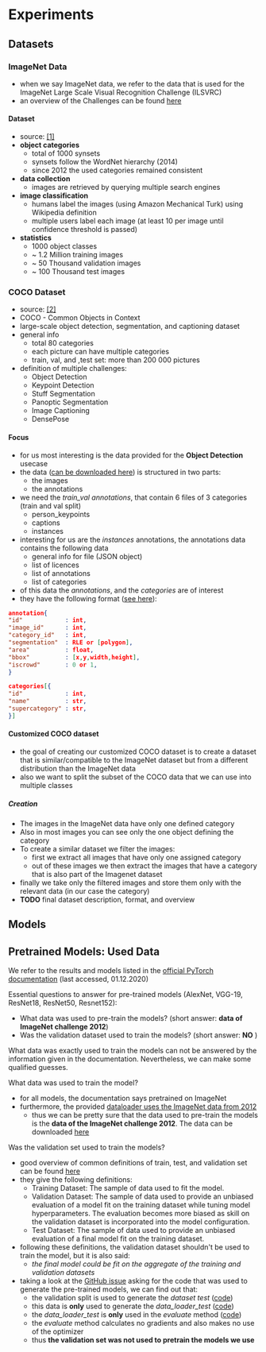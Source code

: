 # Experiments

## Datasets

### ImageNet Data
- when we say ImageNet data, we refer to the data that is used for the ImageNet Large Scale Visual Recognition Challenge (ILSVRC)
- an overview of the Challenges can be found [here](http://image-net.org/challenges/LSVRC/)
#### Dataset 
- source: [[1]](https://arxiv.org/pdf/1409.0575.pdf)  
- **object categories**
    - total of 1000 synsets
    - synsets follow the WordNet hierarchy (2014)
    - since 2012 the used categories remained consistent
- **data collection**
    - images are retrieved by querying multiple search engines
- **image classification**
    - humans label the images (using Amazon Mechanical Turk) using Wikipedia definition
    - multiple users label each image (at least 10 per image until confidence threshold is passed)
- **statistics**
    - 1000 object classes
    - ~ 1.2 Million training images
    - ~ 50 Thousand validation images
    - ~ 100 Thousand test images
    
### COCO Dataset
- source: [[2]](https://cocodataset.org/)
- COCO - Common Objects in Context 
- large-scale object detection, segmentation, and captioning dataset
- general info
    - total 80 categories
    - each picture can have multiple categories
    - train, val, and ,test set: more than 200 000 pictures 
- definition of multiple challenges: 
    - Object Detection 
    - Keypoint Detection
    - Stuff Segmentation
    - Panoptic Segmentation
    - Image Captioning
    - DensePose
    
#### Focus
- for us most interesting is the data provided for the **Object Detection** usecase
- the data ([can be downloaded here](https://cocodataset.org/#download)) is structured in two parts:
    - the images 
    - the annotations
- we need the *train_val annotations*, that contain 6 files of 3 categories (train and val split)
    - person_keypoints
    - captions
    - instances
- interesting for us are the *instances* annotations, the annotations data contains the following data 
   - general info for file (JSON object) 
   - list of licences
   - list of annotations 
   - list of categories
- of this data the *annotations*, and the *categories* are of interest
- they have the following format ([see here](https://cocodataset.org/#format-data)): 
 ```json
annotation{
"id"            : int,
"image_id"      : int,
"category_id"   : int,
"segmentation"  : RLE or [polygon],
"area"          : float,
"bbox"          : [x,y,width,height],
"iscrowd"       : 0 or 1,
}

categories[{
"id"            : int,
"name"          : str,
"supercategory" : str,
}]
```

#### Customized COCO dataset
- the goal of creating our customized COCO dataset is to create a dataset that is similar/compatible to the ImageNet 
dataset but from a different distribution than the ImageNet data
- also we want to split the subset of the COCO data that we can use into multiple classes 
##### Creation 
- The images in the ImageNet data have only one defined category
- Also in most images you can see only the one object defining the category
- To create a similar dataset we filter the images:
    - first we extract all images that have only one assigned category
    - out of these images we then extract the images that have a category that is also part of the Imagenet dataset 
- finally we take only the filtered images and store them only with the relevant data (in our case the category)
- **TODO** final dataset description, format, and overview

    

## Models  

## Pretrained Models: Used Data
We refer to the results and models listed in the 
[official PyTorch documentation](https://pytorch.org/docs/stable/torchvision/models.html) (last accessed, 01.12.2020)

Essential questions to answer for pre-trained models (AlexNet, VGG-19, ResNet18, ResNet50, Resnet152):
- What data was used to pre-train the models? (short answer: **data of ImageNet challenge 2012**)
- Was the validation dataset used to train the models? (short answer: **NO** )

What data was exactly used to train the models can not be answered by the information given in the documentation. 
Nevertheless, we can make some qualified guesses. 

What data was used to train the model? 
- for all models, the documentation says pretrained on ImageNet
- furthermore, the provided 
[dataloader uses the ImageNet data from 2012](https://github.com/pytorch/vision/blob/6e7ed49a93a1b0d47cef7722ea2c2f525dcb8795/torchvision/datasets/imagenet.py#L11-L15)
    - thus we can be pretty sure that the data used to pre-train the models is the **data of the ImageNet challenge 2012**. 
    The data can be downloaded [here](http://image-net.org/challenges/LSVRC/2012/downloads.php#images)

Was the validation set used to train the models?
- good overview of common definitions of train, test, and validation set can be found [here](https://machinelearningmastery.com/difference-test-validation-datasets/)
- they give the following definitions: 
    - Training Dataset: The sample of data used to fit the model.
    - Validation Dataset: The sample of data used to provide an unbiased evaluation of a model fit on the training dataset while tuning model hyperparameters. The evaluation becomes more biased as skill on the validation dataset is incorporated into the model configuration.
    - Test Dataset: The sample of data used to provide an unbiased evaluation of a final model fit on the training dataset.
- following these definitions, the validation dataset shouldn't be used to train the model, but it is also said: 
    - *the final model could be fit on the aggregate of the training and validation datasets*
- taking a look at the [GitHub issue](https://github.com/pytorch/vision/issues/2469) asking for the code that was used
 to generate the pre-trained models, we can find out that:
    - the validation split is used to generate the *dataset test* ([code](https://github.com/pytorch/vision/blob/6e7ed49a93a1b0d47cef7722ea2c2f525dcb8795/references/classification/train.py#L110-L138))
    - this data is **only** used to generate the *data_loader_test* ([code](https://github.com/pytorch/vision/blob/6e7ed49a93a1b0d47cef7722ea2c2f525dcb8795/references/classification/train.py#L164))
    - the *data_loader_test* is **only** used in the *evaluate* method ([code](https://github.com/pytorch/vision/blob/6e7ed49a93a1b0d47cef7722ea2c2f525dcb8795/references/classification/train.py#L48-L71))
    - the *evaluate* method calculates no gradients and also makes no use of the optimizer
    - thus **the validation set was not used to pretrain the models we use** 




